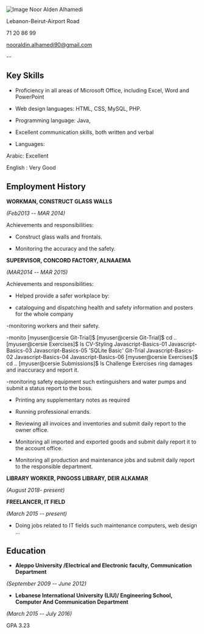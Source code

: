 ![Image](https://raw.githubusercontent.com/nooraldeenhmhm/Submissions/master/my%20photo.jpg "noor")
Noor Alden Alhamedi

Lebanon-Beirut-Airport Road

71 20 86 99

nooraldin.alhamedi90@gmail.com

--

Key Skills
----------

-   Proficiency in all areas of Microsoft Office, including Excel, Word and PowerPoint

-   Web design languages: HTML, CSS, MySQL, PHP.

-   Programming language: Java,

-   Excellent communication skills, both written and verbal

-   Languages:

Arabic: Excellent

English : Very Good

Employment History
------------------

**WORKMAN, CONSTRUCT GLASS WALLS**

*(Feb2013 -- MAR 2014)*

Achievements and responsibilities:

-   Construct glass walls and frontals.

-   Monitoring the accuracy and the safety.

**SUPERVISOR, CONCORD FACTORY, ALNAAEMA**

*(MAR2014 -- MAR 2015)*

Achievements and responsibilities:

-   Helped provide a safer workplace by:

- cataloguing and dispatching health and safety information and posters for the whole company

-monitoring workers and their safety.

-monito
[myuser@cersie Git-Trial]$ 
[myuser@cersie Git-Trial]$ cd ..
[myuser@cersie Exercises]$ ls
 CV-Styling   Javascript-Basics-01   Javascript-Basics-03   Javascript-Basics-05  'SQLite Basic'
 Git-Trial    Javascript-Basics-02   Javascript-Basics-04   Javascript-Basics-06
[myuser@cersie Exercises]$ cd ..
[myuser@cersie Submissions]$ ls
Challenge  Exercises
ring damages and inaccuracy and report it.

-monitoring safety equipment such extinguishers and water pumps and submit a status report to the boss.

-   Printing any supplementary notes as required

-   Running professional errands.

-   Reviewing all invoices and inventories and submit daily report to the owner office.

-   Monitoring all imported and exported goods and submit daily report it to the account office.

-   Monitoring all production and maintenance jobs and submit daily report to the responsible department.



**LIBRARY WORKER, PINGOSS LIBRARY, DEIR ALKAMAR**

*(August 2018- present)*

**FREELANCER, IT FIELD**

*(March 2015 -- present)*

-   Doing jobs related to IT fields such maintenance computers, web design ...

Education
---------

-   **Aleppo University /Electrical and Electronic faculty, Communication Department**

*(September 2009 -- June 2012)*

-   **Lebanese International University (LIU)/ Engineering School, Computer And Communication Department**

*(March 2015 -- July 2016)*

GPA 3.23

